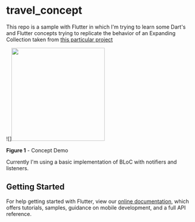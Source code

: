 # travel_concept

This repo is a sample with Flutter in which I'm trying to learn some Dart's and
Flutter concepts trying to replicate the behavior of an Expanding Collection taken
from [this particular project](https://www.uplabs.com/posts/expanding-collection-ae9acc7e-28ee-41f1-9ba7-714d95292811)

![]<img src="imgs/Flutter-TravelConceptDemo.gif" width="250"/>

**Figure 1** - Concept Demo

Currently I'm using a basic implementation of BLoC with notifiers and listeners.

## Getting Started

For help getting started with Flutter, view our
[online documentation](https://flutter.dev/docs), which offers tutorials,
samples, guidance on mobile development, and a full API reference.
